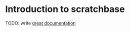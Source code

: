 # Introduction to scratchbase

TODO: write [great documentation](http://jacobian.org/writing/what-to-write/)
